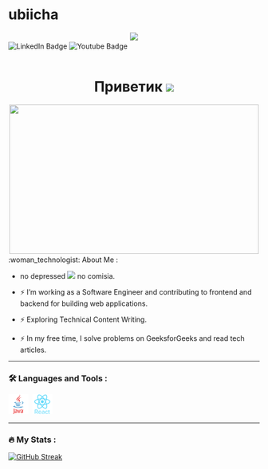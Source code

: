 # ubiicha
<div id="header" align="center">
  <img src="https://media.giphy.com/media/fDbzXb6Cv5L56/giphy.gif" width="300"/>
</div>
<div id="badges">
<img src="https://img.shields.io/badge/LinkedIn-blue?style=for-the-badge&logo=linkedin&logoColor=white" alt="LinkedIn Badge"/>
<img src="https://img.shields.io/badge/YouTube-red?style=for-the-badge&logo=youtube&logoColor=white" alt="Youtube Badge"/>
</div>
<div id="viewprof" align="center">
  <img src="https://komarev.com/ghpvc/?username= your-github-ubivatork&style=flat-square&color=blue" alt=""/>
</div>
<div id="heythere" align="center">
  <h1>
  Приветик
  <img src="https://media.giphy.com/media/hvRJCLFzcasrR4ia7z/giphy.gif" width="30px"/>
</h1>
</div>
<div align="center">
  <img src="https://media.giphy.com/media/VA8e8bKtIZhDymYMe6/giphy.gif" width="500" height="300"/>
</div> 
:woman_technologist: About Me :

- no depressed  <img src="https://media.giphy.com/media/WUlplcMpOCEmTGBtBW/giphy.gif" width="30"> no comisia.

- :zap: I’m working as a Software Engineer and contributing to frontend and backend for building web applications.

- :zap: Exploring Technical Content Writing.

- :zap: In my free time, I solve problems on GeeksforGeeks and read tech articles.

---
### :hammer_and_wrench: Languages and Tools :

<div>
  <img src="https://github.com/devicons/devicon/blob/master/icons/java/java-original-wordmark.svg" title="Java" alt="Java" width="40" height="40"/>&nbsp;
  <img src="https://github.com/devicons/devicon/blob/master/icons/react/react-original-wordmark.svg" title="React" alt="React" width="40" height="40"/>&nbsp;

---
### :fire: My Stats :
[![GitHub Streak](https://github-readme-streak-stats.herokuapp.com?user=ubivatork)](https://git.io/streak-stats)
